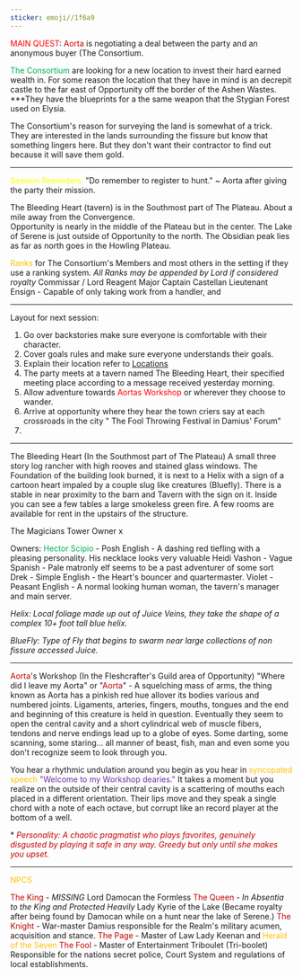 ```yaml
---
sticker: emoji//1f6a9
---
```

<span style="color:#ff0000">MAIN QUEST</span>: <span style="color:#c00000">Aorta</span> is negotiating a deal between the party and an anonymous buyer (The Consortium.  
 
<span style="color:#00b050">The Consortium</span> are looking for a new location to invest their hard earned wealth in. For some reason the location that they have in mind is an decrepit castle to the far east of Opportunity off the border of the Ashen Wastes. ***They have the blueprints for a the same weapon that the Stygian Forest used on Elysia.  

The Consortium's reason for surveying the land is somewhat of a trick. They are interested in the lands surrounding the fissure but know that something lingers here. But they don't want their contractor to find out because it will save them gold.

---
<span style="color:#ffff00">Session Reminders: </span>
"Do remember to register to hunt." ~ Aorta after giving the party their mission. 

The Bleeding Heart (tavern) is in the Southmost part of The Plateau. About a mile away from the Convergence.  
Opportunity is nearly in the middle of the Plateau but in the center. 
The Lake of Serene is just outside of Opportunity to the north. 
The Obsidian peak lies as far as north goes in the Howling Plateau. 

<span style="color:#ffc000">Ranks</span> for The Consortium's Members and most others in the setting if they use a ranking system.
*All Ranks may be appended by Lord if considered royalty*
Commissar / Lord Reagent 
Major
Captain
Castellan
Lieutenant
Ensign - Capable of only taking work from a handler, and 


---
Layout for next session: 
1. Go over backstories make sure everyone is comfortable with their character. 
2. Cover goals rules and make sure everyone understands their goals. 
3. Explain their location refer to [Locations](obsidian://open?vault=Obsidian.Vault&file=Locations)
4. The party meets at a tavern named The Bleeding Heart, their specified meeting place according to a message received yesterday morning. 
5. Allow adventure towards <span style="color:#ff0000">Aortas Workshop</span> or wherever they choose to wander. 
6. Arrive at opportunity where they hear the town criers say at each crossroads in the city " The Fool Throwing Festival in Damius' Forum"
7. 
---
The Bleeding Heart (In the Southmost part of The Plateau)
A small three story log rancher with high rooves and stained glass windows. The Foundation of the building look burned, it is next to a Helix with a sign of a cartoon heart impaled by a couple slug like creatures (Bluefly). There is a stable in near proximity to the barn and Tavern with the sign on it. Inside you can see a few tables a large smokeless green fire. A few rooms are available for rent in the upstairs of the structure. 

The Magicians Tower
Owner x

Owners: 
<span style="color:#00b050">Hector Scipio</span> - Posh English - A dashing red tiefling with a pleasing personality. His necklace looks very valuable 
Heidi Vashon - Vague Spanish - Pale matronly elf seems to be a past adventurer of some sort
Drek - Simple English - the Heart's bouncer and quartermaster. 
Violet - Peasant English - A normal looking human woman, the tavern's manager and main server. 


*Helix: Local foliage made up out of Juice Veins, they take the shape of a complex 10+ foot tall blue helix.* 

*BlueFly: Type of Fly that begins to swarm near large collections of non fissure accessed Juice.* 

---
<span style="color:#c00000">Aorta</span>'s Workshop (In the Fleshcrafter's Guild area of Opportunity)
"Where did I leave my Aorta" or "<span style="color:#c00000">Aorta</span>" - A squelching mass of arms, the thing known as Aorta has a pinkish red hue allover its bodies various and numbered joints. Ligaments, arteries, fingers, mouths, tongues and the end and beginning of this creature is held in question. Eventually they seem to open the central cavity and a short cylindrical web of muscle fibers, tendons and nerve endings lead up to a globe of eyes. Some darting, some scanning, some staring... all manner of beast, fish, man and even some you don't recognize seem to look through you. 

You hear a rhythmic undulation around you begin as you hear in <span style="color:#ffc000">syncopated speech</span> <span style="color:#7030a0">"Welcome to my Workshop dearies."</span> It takes a moment but you realize on the outside of their central cavity is a scattering of mouths each placed in a different orientation. Their lips move and they speak a single chord with a note of each octave, but corrupt like an record player at the bottom of a well. 

*<span style="color:#c00000"> *Personality: A chaotic pragmatist who plays favorites, genuinely disgusted by playing it safe in any way. Greedy but only until she makes you upset.* </span>

---
<span style="color:#ffc000">NPCS</span>


<span style="color:#c00000">The King</span> - *MISSING* Lord Damocan the Formless 
<span style="color:#c00000">The Queen</span> - *In Absentia to the King and Protected Heavily* Lady Kyrie of the Lake (Became royalty after being found by Damocan while on a hunt near the lake of Serene.)
<span style="color:#c00000">The Knight</span> - War-master Damius responsible for the Realm's military acumen, acquisition and stance. 
<span style="color:#c00000">The Page</span> - Master of Law Lady Keenan and <span style="color:#ffc000">Herald of the Seven</span>
<span style="color:#c00000">The Fool </span>- Master of Entertainment Triboulet (Tri-boolet) Responsible for the nations secret police, Court System and regulations of local establishments. 
